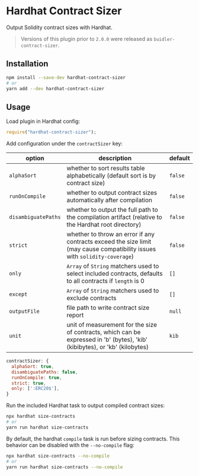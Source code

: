 # Hardhat Contract Sizer

Output Solidity contract sizes with Hardhat.

> Versions of this plugin prior to `2.0.0` were released as `buidler-contract-sizer`.

## Installation

```bash
npm install --save-dev hardhat-contract-sizer
# or
yarn add --dev hardhat-contract-sizer
```

## Usage

Load plugin in Hardhat config:

```javascript
require("hardhat-contract-sizer");
```

Add configuration under the `contractSizer` key:

| option              | description                                                                                                                  | default |
| ------------------- | ---------------------------------------------------------------------------------------------------------------------------- | ------- |
| `alphaSort`         | whether to sort results table alphabetically (default sort is by contract size)                                              | `false` |
| `runOnCompile`      | whether to output contract sizes automatically after compilation                                                             | `false` |
| `disambiguatePaths` | whether to output the full path to the compilation artifact (relative to the Hardhat root directory)                         | `false` |
| `strict`            | whether to throw an error if any contracts exceed the size limit (may cause compatibility issues with `solidity-coverage`)   | `false` |
| `only`              | `Array` of `String` matchers used to select included contracts, defaults to all contracts if `length` is 0                   | `[]`    |
| `except`            | `Array` of `String` matchers used to exclude contracts                                                                       | `[]`    |
| `outputFile`        | file path to write contract size report                                                                                      | `null`  |
| `unit`              | unit of measurement for the size of contracts, which can be expressed in 'b' (bytes), 'kib' (kibibytes), or 'kb' (kilobytes) | `kib`   |


```javascript
contractSizer: {
  alphaSort: true,
  disambiguatePaths: false,
  runOnCompile: true,
  strict: true,
  only: [':ERC20$'],
}
```

Run the included Hardhat task to output compiled contract sizes:

```bash
npx hardhat size-contracts
# or
yarn run hardhat size-contracts
```

By default, the hardhat `compile` task is run before sizing contracts. This behavior can be disabled with the `--no-compile` flag:

```bash
npx hardhat size-contracts --no-compile
# or
yarn run hardhat size-contracts --no-compile
```
